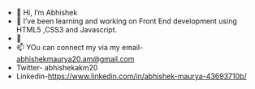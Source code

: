 - 👋 Hi, I’m Abhishek
- 🌱 I’ve been learning and working on Front End development using HTML5 ,CSS3 and Javascript.
- 🥅 
- 📫 YOu can connect my via my email- abhishekmaurya20.am@gmail.com
- Twitter- abhishekakm20
- Linkedin-https://www.linkedin.com/in/abhishek-maurya-43693710b/

<!---
abhiakm20/abhiakm20 is a ✨ special ✨ repository because its `README.md` (this file) appears on your GitHub profile.
You can click the Preview link to take a look at your changes.
--->
